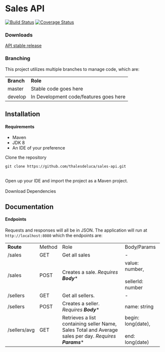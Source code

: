 # Sales API
[![Build Status](https://travis-ci.org/thalesdeluca/sales-api.svg?branch=tests)](https://travis-ci.org/thalesdeluca/sales-api)
[![Coverage Status](https://coveralls.io/repos/github/thalesdeluca/sales-api/badge.svg?branch=tests)](https://coveralls.io/github/thalesdeluca/sales-api?branch=tests)
### Downloads
[API stable release](https://github.com/thalesdeluca/sales-api/releases/download/1.0/sales-api.jar)

### Branching
This project utilizes multiple branches to manage code, which are:
<table>
    <tr>
        <td><b>Branch</b></td>
        <td><b>Role</b></td>
    </tr>
    <tr>
        <td>master</td>
        <td>Stable code goes here</td>
    </tr>
     <tr>
        <td>develop</td>
        <td>In Development code/features goes here</td>
      </tr>
</table>

## Installation

#### Requirements
<ul>
  <li>Maven</li>
  <li>JDK 8</li>
  <li>An IDE of your preference</li>
</ul>

Clone the repository

```
git clone https://github.com/thalesdeluca/sales-api.git
```
<br/>
Open up your IDE and import the project as a Maven project.
<br/><br/>
Download Dependencies

## Documentation

#### Endpoints
Requests and responses will all be in JSON. The application will run at ``http://localhost:8080`` which the endpoints are:
<table>
  <tr>
    <td><b>Route</td>
    <td>Method</td>
    <td>Role</td>
    <td>Body/Params</b></td>
  </tr>
  
  <tr>
    <td>/sales</td>
    <td>GET</td>
    <td>Get all sales</td>
    <td>-</td>
  </tr>
  
  <tr>
    <td>/sales</td>
    <td>POST</td>
    <td>Creates a sale. <i>Requires <b>Body</b></i>*</td>
    <td>value: number, <br/><br/>sellerId: number</td>
  </tr>
  
  <tr>
    <td>/sellers</td>
    <td>GET</td>
    <td>Get all sellers.</td>
    <td>-</td>
  </tr>
  
  <tr>
    <td>/sellers</td>
    <td>POST</td>
    <td>Creates a seller. <i>Requires <b>Body</b></i>*</td>
    <td>name: string</td>
  </tr>
  
  <tr>
    <td>/sellers/avg</td>
    <td>GET</td>
    <td>Retrieves a list containing seller Name, Sales Total and Average sales per day.  <i>Requires <b>Params</b></i>*</td>
    <td>begin: long(date), <br/><br/>end: long(date)</td>
  </tr>
    
  
</table>
